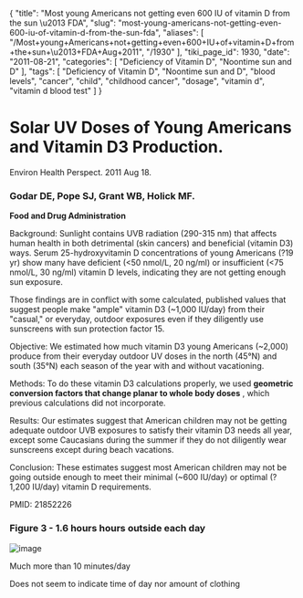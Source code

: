 {
    "title": "Most young Americans not getting even 600 IU of vitamin D from the sun \u2013 FDA",
    "slug": "most-young-americans-not-getting-even-600-iu-of-vitamin-d-from-the-sun-fda",
    "aliases": [
        "/Most+young+Americans+not+getting+even+600+IU+of+vitamin+D+from+the+sun+\u2013+FDA+Aug+2011",
        "/1930"
    ],
    "tiki_page_id": 1930,
    "date": "2011-08-21",
    "categories": [
        "Deficiency of Vitamin D",
        "Noontime sun and D"
    ],
    "tags": [
        "Deficiency of Vitamin D",
        "Noontime sun and D",
        "blood levels",
        "cancer",
        "child",
        "childhood cancer",
        "dosage",
        "vitamin d",
        "vitamin d blood test"
    ]
}


# Solar UV Doses of Young Americans and Vitamin D3 Production.

Environ Health Perspect. 2011 Aug 18. 

### Godar DE, Pope SJ, Grant WB, Holick MF.

 **Food and Drug Administration** 

Background: Sunlight contains UVB radiation (290-315 nm) that affects human health in both detrimental (skin cancers) and beneficial (vitamin D3) ways. Serum 25-hydroxyvitamin D concentrations of young Americans (?19 yr) show many have deficient (<50 nmol/L, 20 ng/ml) or insufficient (<75 nmol/L, 30 ng/ml) vitamin D levels, indicating they are not getting enough sun exposure. 

Those findings are in conflict with some calculated, published values that suggest people make "ample" vitamin D3 (~1,000 IU/day) from their "casual," or everyday, outdoor exposures even if they diligently use sunscreens with sun protection factor 15. 

Objective: We estimated how much vitamin D3 young Americans (~2,000) produce from their everyday outdoor UV doses in the north (45°N) and south (35°N) each season of the year with and without vacationing. 

Methods: To do these vitamin D3 calculations properly, we used  **geometric conversion factors that change planar to whole body doses** , which previous calculations did not incorporate. 

Results: Our estimates suggest that American children may not be getting adequate outdoor UVB exposures to satisfy their vitamin D3 needs all year, except some Caucasians during the summer if they do not diligently wear sunscreens except during beach vacations. 

Conclusion: These estimates suggest most American children may not be going outside enough to meet their minimal (~600 IU/day) or optimal (?1,200 IU/day) vitamin D requirements.

PMID:     21852226

### Figure 3 - 1.6 hours hours outside each day

<img src="https://d1bk1kqxc0sym.cloudfront.net/attachments/jpeg/young-f3.jpg" alt="image">

Much more than 10 minutes/day

Does not seem to indicate time of day nor amount of clothing